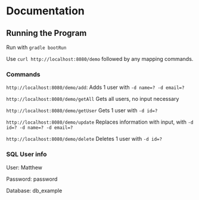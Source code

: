 # Documentation

## Running the Program
Run with `gradle bootRun`

Use `curl http://localhost:8080/demo` followed by any mapping commands.

### Commands
`http://localhost:8080/demo/add`: Adds 1 user with `-d name=? -d email=?`

`http://localhost:8080/demo/getAll` Gets all users, no input necessary

`http://localhost:8080/demo/getUser` Gets 1 user with `-d id=?`

`http://localhost:8080/demo/update` Replaces information with input, with `-d id=? -d name=? -d email=?`

`http://localhost:8080/demo/delete` Deletes 1 user with `-d id=?`

### SQL User info
User: Matthew

Password: password

Database: db_example



